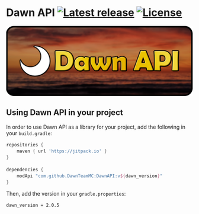 # Dawn API [![Latest release](https://img.shields.io/github/release/DawnTeamMC/DawnAPI.svg)](https://github.com/DawnTeamMC/DawnAPI/releases/latest) [![License](https://img.shields.io/github/license/DawnTeamMC/DawnAPI.svg)](https://github.com/DawnTeamMC/DawnAPI/blob/master/LICENSE)

[![Dawn API](https://raw.githubusercontent.com/DawnTeamMC/DawnTeamMC/master/dawn_api/header.png)](https://github.com/DawnTeamMC/DawnAPI/wiki)

## Using Dawn API in your project

In order to use Dawn API as a library for your project, add the following in your ``build.gradle``:
```gradle
repositories {
    maven { url 'https://jitpack.io' }
}

dependencies {
    modApi "com.github.DawnTeamMC:DawnAPI:v${dawn_version}"
}
```

Then, add the version in your ``gradle.properties``:
```properties
dawn_version = 2.0.5
```
